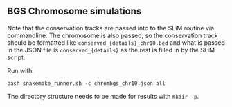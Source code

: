 ## BGS Chromosome simulations

Note that the conservation tracks are passed into 
to the SLiM routine via commandline. The chromosome is
also passed, so the conservation track should be formatted
like `conserved_{details}_chr10.bed` and what is passed
in the JSON file is `conserved_{details}` as the rest is filled
in by the SLiM script.

Run with:

    bash snakemake_runner.sh -c chrombgs_chr10.json all

The directory structure needs to be made for results with `mkdir -p`.

